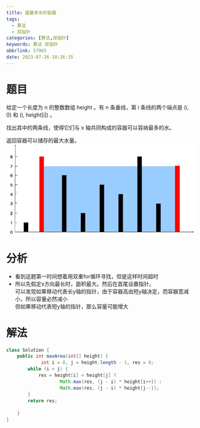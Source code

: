 ```yaml
---
title: 盛最多水的容器
tags:
  - 算法
  - 双指针
categories: [算法,双指针]
keywords: 算法 双指针
abbrlink: 57965
date: 2023-07-26 10:26:35
---
```


# 题目
给定一个长度为 n 的整数数组 height 。有 n 条垂线，第 i 条线的两个端点是 (i, 0) 和 (i, height[i]) 。

找出其中的两条线，使得它们与 x 轴共同构成的容器可以容纳最多的水。

返回容器可以储存的最大水量。
![图](盛最多水的容器/image.jpg)

# 分析
* 看到这题第一时间想着用双重for循环寻找，但是这样时间超时
* 所以先假定x方向最长时，面积最大。然后在首尾设置指针。  
可以发现如果移动代表长y轴的指针，由于容器高由短y轴决定，而容器宽减小，所以容量必然减小  
但如果移动代表短y轴的指针，那么容量可能增大

# 解法
```java
class Solution {
    public int maxArea(int[] height) {
             int i = 0, j = height.length - 1, res = 0;
        while (i < j) {
            res = height[i] < height[j] ?
                    Math.max(res, (j - i) * height[i++]) :
                    Math.max(res, (j - i) * height[j--]);
        }
        return res;

    }
}
```